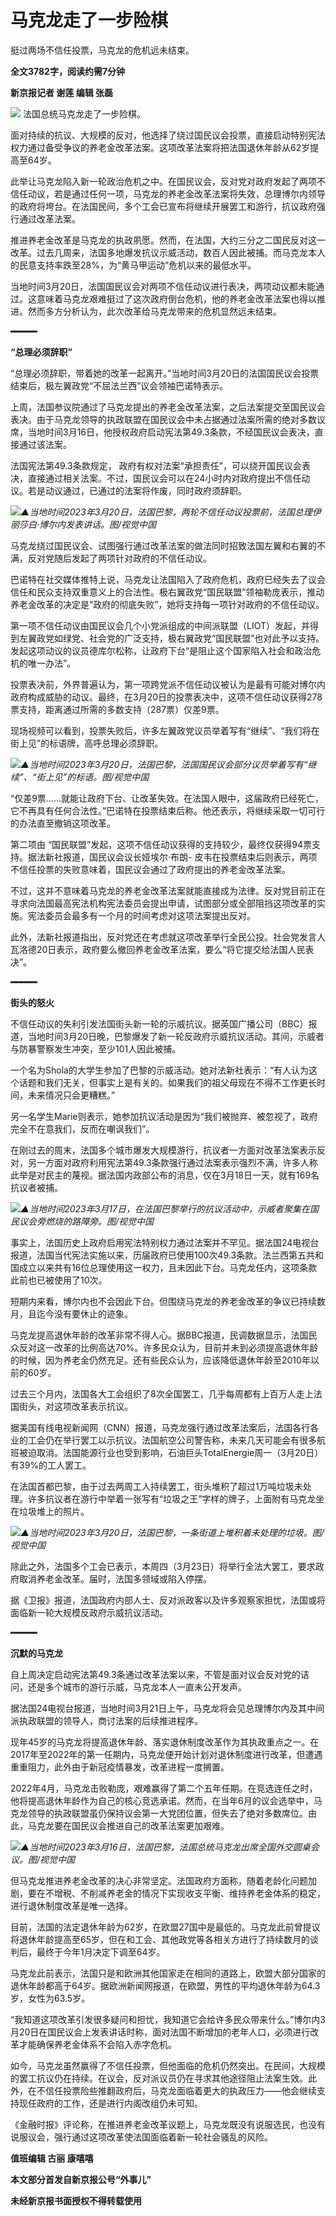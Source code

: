 # 马克龙走了一步险棋

挺过两场不信任投票，马克龙的危机远未结束。

**全文3782字，阅读约需7分钟**

**新京报记者 谢莲 编辑 张磊**

![](https://inews.gtimg.com/news_bt/OvBuMkx8apIoZnxzcY6SX1U6aA2EkF0o8UBoN0-7QyOa0AA/1000)
法国总统马克龙走了一步险棋。

面对持续的抗议、大规模的反对，他选择了绕过国民议会投票，直接启动特别宪法权力通过备受争议的养老金改革法案。这项改革法案将把法国退休年龄从62岁提高至64岁。

此举让马克龙陷入新一轮政治危机之中。在国民议会，反对党对政府发起了两项不信任动议，若是通过任何一项，马克龙的养老金改革法案将失效，总理博尔内领导的政府将垮台。在法国民间，多个工会已宣布将继续开展罢工和游行，抗议政府强行通过改革法案。

推进养老金改革是马克龙的执政夙愿。然而，在法国，大约三分之二国民反对这一改革。过去几周来，法国多地爆发抗议示威活动，数百人因此被捕。而马克龙本人的民意支持率跌至28%，为“黄马甲运动”危机以来的最低水平。

当地时间3月20日，法国国民议会对两项不信任动议进行表决，两项动议都未能通过。这意味着马克龙艰难挺过了这次政府倒台危机，他的养老金改革法案也得以推进。然而多方分析认为，此次改革给马克龙带来的危机显然远未结束。

**━━━━━**

**“总理必须辞职”**

“总理必须辞职，带着她的改革一起离开。”当地时间3月20日的法国国民议会投票结束后，极左翼政党“不屈法兰西”议会领袖巴诺特表示。

上周，法国参议院通过了马克龙提出的养老金改革法案，之后法案提交至国民议会表决。由于马克龙领导的执政联盟在国民议会中未占据通过法案所需的绝对多数议席，当地时间3月16日，他授权政府启动宪法第49.3条款，不经国民议会表决，直接通过该法案。

法国宪法第49.3条款规定，
政府有权对法案“承担责任”，可以绕开国民议会表决，直接通过相关法案。不过，国民议会可以在24小时内对政府提出不信任动议。若是动议通过，已通过的法案将作废，同时政府须辞职。

![](https://inews.gtimg.com/news_bt/OIfLg-AyMqbWDXq8UqRnAaBRUfGVzhkgT5PDkZMs_x_QsAA/1000)_▲当地时间2023年3月20日，法国巴黎，两轮不信任动议投票前，法国总理伊丽莎白·博尔内发表讲话。图/视觉中国_

马克龙绕过国民议会、试图强行通过改革法案的做法同时招致法国左翼和右翼的不满，反对党随后发起了两项针对政府的不信任动议。

巴诺特在社交媒体推特上说，马克龙让法国陷入了政府危机，政府已经失去了议会信任和民众支持双重意义上的合法性。极右翼政党“国民联盟”领袖勒庞表示，推动养老金改革的决定是“政府的彻底失败”，她将支持每一项针对政府的不信任动议。

第一项不信任动议由国民议会几个小党派组成的中间派联盟（LIOT）发起，并得到左翼政党如绿党、社会党的广泛支持，极右翼政党“国民联盟”也对此予以支持。发起这项动议的议员德库尔松称，让政府下台“是阻止这个国家陷入社会和政治危机的唯一办法”。

投票表决前，外界普遍认为，第一项跨党派不信任动议被认为是最有可能对博尔内政府构成威胁的动议。最终，在3月20日的投票表决中，这项不信任动议获得278票支持，距离通过所需的多数支持（287票）仅差9票。

现场视频可以看到，投票失败后，许多左翼政党议员举着写有“继续”、“我们将在街上见”的标语牌，高呼总理必须辞职。

![](https://inews.gtimg.com/news_bt/OqlfFurdwvT2Y2uqmbxgh3HaU6CO00tw6eyWBQJE4Mc7wAA/1000)_▲当地时间2023年3月20日，法国巴黎，法国国民议会部分议员举着写有“继续”、“街上见”的标语。图/视觉中国_

“仅差9票……就能让政府下台、让改革失效。在法国人眼中，这届政府已经死亡，它不再具有任何合法性。”巴诺特在投票结束后称。他还表示，将继续采取一切可行的办法直至撤销这项改革。

第二项由 “国民联盟”发起，这项不信任动议获得的支持较少，最终仅获得94票支持。据法新社报道，国民议会议长娅埃尔·布朗-
皮韦在投票结束后则表示，两项不信任投票的失败意味着，国民议会通过了政府提出的养老金改革法案。

不过，这并不意味着马克龙的养老金改革法案就能直接成为法律。反对党目前正在寻求向法国最高宪法机构宪法委员会提出申请，试图部分或全部阻挡这项改革的实施。宪法委员会最多有一个月的时间考虑对这项法案提出反对。

此外，法新社报道指出，反对党还在考虑就这项改革举行全民公投。社会党发言人瓦洛德20日表示，政府要么撤回养老金改革法案，要么“将它提交给法国人民表决”。

**━━━━━**

**街头的怒火**

不信任动议的失利引发法国街头新一轮的示威抗议。据英国广播公司（BBC）报道，当地时间3月20日晚，巴黎爆发了新一轮反政府示威抗议活动。其间，示威者与防暴警察发生冲突，至少101人因此被捕。

一个名为Shola的大学生参加了巴黎的示威活动。她对法新社表示：“有人认为这个话题和我们无关，但事实上是有关的。如果我们的祖父母现在不得不工作更长时间，未来情况只会更糟糕。”

另一名学生Marie则表示，她参加抗议活动是因为“我们被抛弃、被忽视了，政府完全不在意我们，反而在嘲讽我们”。

在刚过去的周末，法国多个城市爆发大规模游行，抗议者一方面对改革法案表示反对，另一方面对政府利用宪法第49.3条款强行通过法案表示强烈不满，许多人称此举是对民主的蔑视。据法国内政部公布的消息，仅在3月18日一天，就有169名抗议者被捕。

![](https://inews.gtimg.com/news_bt/OkG-Kh3fUBiB3rRvxaxLYg5SjH6coJA5mQxJQjlE4lb_oAA/1000)_▲当地时间2023年3月17日，在法国巴黎举行的抗议活动中，示威者聚集在国民议会旁燃烧的路障旁。图/视觉中国_

事实上，法国历史上政府启用宪法特别权力通过法案并不罕见。据法国24电视台报道，法国当代宪法实施以来，历届政府已使用100次49.3条款。法兰西第五共和国成立以来共有16位总理使用这一权力，且未因此下台。马克龙任内，这项条款此前也已被使用了10次。

短期内来看，博尔内也不会因此下台。但围绕马克龙的养老金改革的争议已持续数月，且迄今没有要休止的迹象。

马克龙提高退休年龄的改革非常不得人心。据BBC报道，民调数据显示，法国民众反对这一改革的比例高达70%。许多民众认为，目前并未到必须提高退休年龄的时候，因为养老金仍然充足。还有些民众认为，应该降低退休年龄至2010年以前的60岁。

过去三个月内，法国各大工会组织了8次全国罢工，几乎每周都有上百万人走上法国街头，对这项改革表示抗议。

据美国有线电视新闻网（CNN）报道，马克龙强行通过改革法案后，法国各行各业的工会仍在举行罢工以示抗议。法国航空公司警告称，未来几天可能会有很多航班被迫取消。法国能源行业也受到影响，石油巨头TotalEnergie周一（3月20日）有39%的工人罢工。

在法国首都巴黎，由于过去两周工人持续罢工，街头堆积了超过1万吨垃圾未处理。许多抗议者在游行中举着一张写有“垃圾之王”字样的牌子，上面附有马克龙坐在垃圾堆上的照片。

![](https://inews.gtimg.com/news_bt/OrEeQ7_Wo7TJ-rAulnERsRjuLzic1FrTN17U0W09o9YWMAA/1000)_▲当地时间2023年3月20日，法国巴黎，一条街道上堆积着未处理的垃圾。图/视觉中国_

除此之外，法国多个工会已表示，本周四（3月23日）将举行全法大罢工，要求政府取消养老金改革。届时，法国多领域或陷入停摆。

据《卫报》报道，法国政府内部人士、反对派政客以及许多观察家担忧，法国或将面临新一轮大规模反政府示威抗议活动。

**━━━━━**

**沉默的马克龙**

自上周决定启动宪法第49.3条通过改革法案以来，不管是面对议会反对党的诘问，还是多个城市的游行示威，马克龙本人一直未公开发声。

据法国24电视台报道，当地时间3月21日上午，马克龙将会见总理博尔内及其中间派执政联盟的领导人，商讨法案的后续推进程序。

现年45岁的马克龙将提高退休年龄、落实退休制度改革作为其执政重点之一。在2017年至2022年的第一任期内，马克龙便开始计划对退休制度进行改革，但遭遇重重阻力，此外由于新冠疫情暴发，改革进程一度搁置。

2022年4月，马克龙击败勒庞，艰难赢得了第二个五年任期。在竞选连任之时，他将提高退休年龄作为自己的核心竞选承诺。然而，在当年6月的议会选举中，马克龙领导的执政联盟虽仍保持议会第一大党团位置，但失去了绝对多数席位。由此，马克龙要在国民议会推进自己的改革法案更加艰难。

![](https://inews.gtimg.com/news_bt/OH-YC_VLnCnrCSI5pZTXUN_Wiz9oybNhWIH_20MrPC0-8AA/1000)_▲当地时间2023年3月16日，法国巴黎，法国总统马克龙出席全国外交圆桌会议。图/视觉中国_

但马克龙推进养老金改革的决心非常坚定。法国政府方面称，随着老龄化问题加剧，要在不增税、不削减养老金的情况下实现收支平衡、维持养老金体系的稳定，进行退休制度改革是唯一选择。

目前，法国的法定退休年龄为62岁，在欧盟27国中是最低的。马克龙此前曾提议将退休年龄提高至65岁，但在和工会、其他政党等各相关方进行了持续数月的谈判后，最终于今年1月决定下调至64岁。

马克龙此前表示，法国只是和欧洲其他国家走在相同的道路上，欧盟大部分国家的退休年龄都高于64岁。据欧洲新闻网报道，在欧盟，男性的平均退休年龄为64.3岁，女性为63.5岁。

“我知道这项改革引发很多疑问和担忧，我知道它会给许多民众带来什么。”博尔内3月20日在国民议会上发表讲话时称，面对法国不断增加的老年人口，必须进行改革才能确保养老金体系不会陷入赤字危机。

如今，马克龙虽然赢得了不信任投票，但他面临的危机仍然突出。在民间，大规模的罢工抗议仍在持续。在议会，反对派议员仍在寻求其他途径阻止法案生效。此外，在不信任投票险些推翻政府后，马克龙面临着更大的执政压力——他会继续支持现任政府的工作，还是进行内阁改组仍未可知。

《金融时报》评论称，在推进养老金改革议题上，马克龙既没有说服选民，也没有说服议会，强行通过这项改革使法国面临着新一轮社会骚乱的风险。

**值班编辑 古丽 康嘻嘻**

**本文部分首发自新京报公号“外事儿”**

**未经新京报书面授权不得转载使用**

